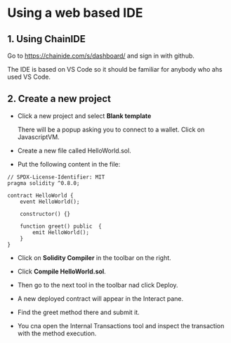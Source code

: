 # Using a web based IDE

## 1. Using ChainIDE

Go to https://chainide.com/s/dashboard/ and sign in with github.

The IDE is based on VS Code so it should be familiar for anybody who ahs used VS Code.

## 2. Create a new project

- Click a new project and select **Blank template**

  There will be a popup asking you to connect to a wallet. Click on JavascriptVM.

- Create a new file called HelloWorld.sol.

- Put the following content in the file:

```
// SPDX-License-Identifier: MIT
pragma solidity ^0.8.0;

contract HelloWorld {
    event HelloWorld();

    constructor() {}

    function greet() public  {
        emit HelloWorld();
    }
}
```

- Click on **Solidity Compiler** in the toolbar on the right.
- Click **Compile HelloWorld.sol**.

- Then go to the next tool in the toolbar nad click Deploy.

- A new deployed contract will appear in the Interact pane.

- Find the greet method there and submit it.

- You cna open the Internal Transactions tool and inspect the transaction with the method execution.
